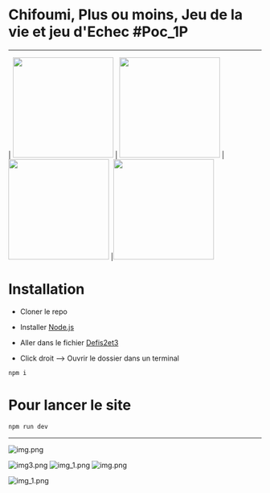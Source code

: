 # Chifoumi, Plus ou moins, Jeu de la vie et jeu d'Echec #Poc_1P
---

| <a href="https://poc.onepantheon.fr/html/defi.html"><img src="./public/Chifoumi.png" width="200px" /></a> | <a href="https://poc.onepantheon.fr/html/defi.html"><img src="./public/plusoumoins.png" width="200px" /></a> | <a href="https://poc.onepantheon.fr/html/defi.html"><img src="./public/jeudelavie.png" width="200px" /></a> |<a href="https://poc.onepantheon.fr/html/defi.html"><img src="./public/echecdefis.png" width="200px" /></a>

# Installation 

- Cloner le repo

- Installer [Node.js](https://nodejs.org/fr/download/package-manager)

- Aller dans le fichier [Defis2et3](https://github.com/Corentin-k/pantheonDuCode/archive/refs/heads/main.zip)

- Click droit --> Ouvrir le dossier dans un terminal


```bash
npm i
```
# Pour lancer le site

```bash
npm run dev
```

---

![img.png](src/assets/img.png)

![img3.png](src/assets/img3.png)
![img_1.png](src/assets/img_1.png)
![img.png](public/img.png)

![img_1.png](public/img_1.png)

